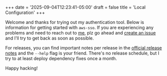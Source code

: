 +++
date = '2025-09-04T12:23:41-05:00'
draft = false
title = 'Local Configuration'
+++

Welcome and thanks for trying out my authentication tool. Below is information
for getting started with `aws-sso`. If you are experiencing any problems and
need to reach out to [me][], plz go ahead and [create an issue][] and I'll try
to get back as soon as possible.

For releases, you can find important notes per release in the [official release
notes][] and the `--help` flag is your friend. There's no release schedule, but
I try to at least deploy dependency fixes once a month.

Happy hacking!

[create an issue]: https://github.com/louislef299/aws-sso/issues
[me]: https://louislefebvre.net
[official release notes]: https://github.com/louislef299/aws-sso/releases
